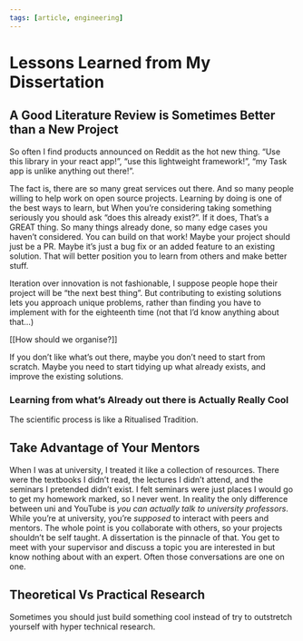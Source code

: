 ```yaml
---
tags: [article, engineering]
---
```


# Lessons Learned from My Dissertation

## A Good Literature Review is Sometimes Better than a New Project

So often I find products announced on Reddit as the hot new thing. “Use this library in your react app!”, “use this lightweight framework!”, “my Task app is unlike anything out there!”.

The fact is, there are so many great services out there. And so many people willing to help work on open source projects. Learning by doing is one of the best ways to learn, but When you’re considering taking something seriously you should ask “does this already exist?”.  If it does, That’s a GREAT thing. So many things already done, so many edge cases you haven’t considered. You can build on that work! Maybe your project should just be a PR. Maybe it’s just a bug fix or an added feature to an existing solution. That will better position you to learn from others and make better stuff.

Iteration over innovation is not fashionable, I suppose people hope their project will be “the next best thing”. But contributing to existing solutions lets you approach unique problems, rather than finding you have to implement with for the eighteenth time (not that I’d know anything about that…)

[[How should we organise?]]

If you don’t like what’s out there, maybe you don’t need to start from scratch. Maybe you need to start tidying up what already exists, and improve the existing solutions.

### Learning from what’s Already out there is Actually Really Cool

The scientific process is like a Ritualised Tradition.

## Take Advantage of Your Mentors

When I was at university, I treated it like a collection of resources. There were the textbooks I didn’t read, the lectures I didn’t attend, and the seminars I pretended didn’t exist. I felt seminars were just places I would go to get my homework marked, so I never went. In reality the only difference between uni and YouTube is _you can actually talk to university professors_. While you’re at university, you’re _supposed_ to interact with peers and mentors. The whole point is you collaborate with others, so your projects shouldn’t be self taught. A dissertation is the pinnacle of that. You get to meet with your supervisor and discuss a topic you are interested in but know nothing about with an expert. Often those conversations are one on one.

## Theoretical Vs Practical Research

Sometimes you should just build something cool instead of try to outstretch yourself with hyper technical research.
